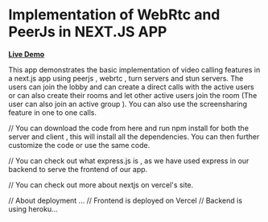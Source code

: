 # Implementation of WebRtc and PeerJs in NEXT.JS APP

**[Live Demo ](https://openvc-lobby-client.vercel.app/)**


This  app demonstrates the basic implementation of video calling features in a next.js app using peerjs , webrtc , turn servers and stun servers.
The users can join the lobby and can create a direct calls with the active users or can also create their rooms and let other active users join the room (The user can also join 
an active group ).
You can also use the screensharing feature in one to one calls.



// You can download the code from here and run
npm install
for both the server and client , this will install all the dependencies.
You can then further customize the code or use the same code.

// You can check out what express.js is , as we have used express in our backend to serve the frontend of our app.


// You can check out more about nextjs on vercel's site.


// About deployment ...
// Frontend is deployed on Vercel
// Backend is using heroku...
